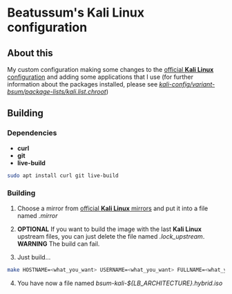 # Beatussum's Kali Linux configuration

## About this

My custom configuration making some changes to the [official **Kali Linux** configuration](https://gitlab.com/kalilinux/build-scripts/live-build-config/) and adding some applications that I use (for further information about the packages installed, please see [_kali-config/variant-bsum/package-lists/kali.list.chroot_](https://github.com/beatussum/live-build-config/blob/master/kali-config/variant-bsum/package-lists/kali.list.chroot))

## Building

### Dependencies

- **curl**
- **git**
- **live-build**

```bash
sudo apt install curl git live-build
```

### Building

1. Choose a mirror from [official **Kali Linux** mirrors](http://http.kali.org/README.mirrorlist) and put it into a file named _.mirror_

2. **OPTIONAL** If you want to build the image with the last **Kali Linux** upstream files, you can just delete the file named _.lock\_upstream_. **WARNING** The build can fail.

3. Just build…

```bash
make HOSTNAME=<what_you_want> USERNAME=<what_you_want> FULLNAME=<what_you_want>
```

4. You have now a file named _bsum-kali-${LB_ARCHITECTURE}.hybrid.iso_
